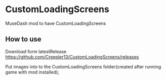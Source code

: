 # CustomLoadingScreens

MuseDash mod to have CustomLoadingScreens

## How to use

Download form latestRelease https://github.com/Creepler13/CustomLoadingScreens/releases

Put images into to the CustomLoadingScreens folder(created after running game with mod installed);
